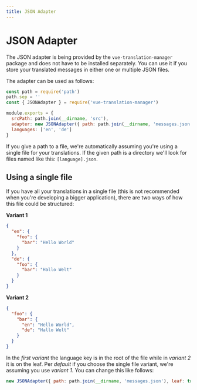 ```yaml
---
title: JSON Adapter
---
```


# JSON Adapter

The JSON adapter is being provided by the `vue-translation-manager` package and does not have to be installed separately. You
can use it if you store your translated messages in either one or multiple JSON files.

The adapter can be used as follows:

```js
const path = require('path')
path.sep = ''
const { JSONAdapter } = require('vue-translation-manager')

module.exports = {
  srcPath: path.join(__dirname, 'src'),
  adapter: new JSONAdapter({ path: path.join(__dirname, 'messages.json') }),
  languages: ['en', 'de']
}
```

If you give a path to a file, we're automatically assuming you're using a single file for your translations. If
the given path is a directory we'll look for files named like this: `[language].json`.

## Using a single file

If you have all your translations in a single file (this is not recommended when you're developing a bigger application), there
are two ways of how this file could be structured:

**Variant 1**
```json
{
  "en": {
    "foo": {
      "bar": "Hello World"
    }
  },
  "de": {
    "foo": {
      "bar": "Hallo Welt"
    }
  }
}
```

**Variant 2**
```json
{
  "foo": {
    "bar": {
      "en": "Hello World",
      "de": "Hallo Welt"
    }
  }
}
```

In the *first variant* the language key is in the root of the file while in *variant 2* it is on the leaf. Per *default* if you
choose the single file variant, we're assuming you use *variant 1*. You can change this like follows:

```js
new JSONAdapter({ path: path.join(__dirname, 'messages.json'), leaf: true })
```
